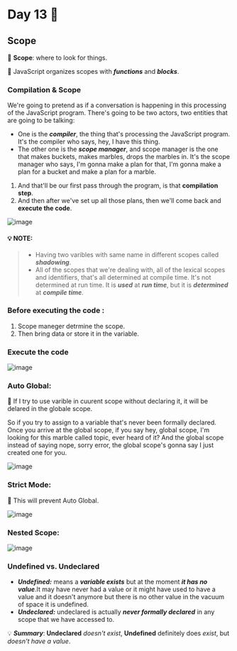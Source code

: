 # Day 13 🤩


##  Scope 

📌 **Scope**: where to look for things.


📌 JavaScript organizes scopes with ***functions*** and ***blocks***.

### Compilation & Scope

We're going to pretend as if a conversation is happening in this processing of the JavaScript program. There's going to be two actors, two entities that are going to be talking:
* One is the ***compiler***, the thing that's processing the JavaScript program. It's the compiler who says, hey, I have this thing.
* The other one is the ***scope manager***, and scope manager is the one that makes buckets, makes marbles, drops the marbles in. It's the scope manager who says, I'm gonna make a plan for that, I'm gonna make a plan for a bucket and make a plan for a marble.

1. And that'll be our first pass through the program, is that **compilation step**. 
2. And then after we've set up all those plans, then we'll come back and **execute the code**. 


![image](https://github.com/aya-thafer2/Mastering-JavaScript-in-20-Days/assets/121509832/022e19b0-da0b-4df2-b32b-43505444f2aa)


#### 💡 **NOTE**: 
> * Having two varibles with same name in different scopes called ***shadowing***.
> * All of the scopes that we're dealing with, all of the lexical scopes and identifiers, that's all determined at compile time. It's not determined at run time. It is ***used*** at ***run time***, but it is ***determined*** at ***compile time***.

### **Before executing the code :**

1. Scope maneger detrmine the scope.
2. Then bring data or store it in the variable.

### Execute the code

![image](https://github.com/aya-thafer2/Mastering-JavaScript-in-20-Days/assets/121509832/d9a325e3-6639-4a16-9e50-7e622dde0702)



###  Auto Global: 

📌 If I try to use varible in cuurent scope without declaring it, it will be delared in the globale scope.

So if you try to assign to a variable that's never been formally declared. Once you arrive at the global scope, if you say hey, global scope, I'm looking for this marble called topic, ever heard of it? And the global scope instead of saying nope, sorry error, the global scope's gonna say I just created one for you.


![image](https://github.com/aya-thafer2/Mastering-JavaScript-in-20-Days/assets/121509832/72ba93a4-7e54-4a6f-bfa4-568760672715)


### Strict Mode:

📌 This will prevent Auto Global.

![image](https://github.com/aya-thafer2/Mastering-JavaScript-in-20-Days/assets/121509832/abbeddea-c737-4b76-85f2-97fcb17de535)

### Nested Scope:

![image](https://github.com/aya-thafer2/Mastering-JavaScript-in-20-Days/assets/121509832/16a397cb-0a75-4383-9d88-33db69e8b7ef)



### Undefined vs. Undeclared

* ***Undefined:*** means a ***variable exists*** but at the moment ***it has no value***.It may have never had a value or it might have used to have a value and it doesn't anymore but there is no other value in the vacuum of space it is undefined.
* ***Undeclared:*** undeclared is actually ***never formally declared*** in any scope that we have accessed to.

💡 ***Summary***: **Undeclared** *doesn't exist*, **Undefined** definitely does *exist*, but *doesn't have a value*.












